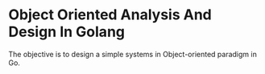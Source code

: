 # Object Oriented Analysis And Design In Golang

The objective is to design a simple systems in Object-oriented paradigm in Go.
